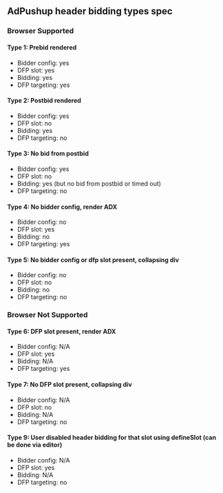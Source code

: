 ## AdPushup header bidding types spec

### Browser Supported
#### Type 1: Prebid rendered
* Bidder config: yes
* DFP slot: yes
* Bidding: yes
* DFP targeting: yes
		
#### Type 2: Postbid rendered 
* Bidder config: yes
* DFP slot: no
* Bidding: yes
* DFP targeting: no
		
#### Type 3: No bid from postbid
* Bidder config: yes
* DFP slot: no
* Bidding: yes (but no bid from postbid or timed out)
* DFP targeting: no
		
#### Type 4: No bidder config, render ADX
* Bidder config: no
* DFP slot: yes
* Bidding: no
* DFP targeting: yes
	
#### Type 5: No bidder config or dfp slot present, collapsing div
* Bidder config: no
* DFP slot: no
* Bidding: no
* DFP targeting: no
		
### Browser Not Supported
		
#### Type 6: DFP slot present, render ADX
* Bidder config: N/A
* DFP slot: yes
* Bidding: N/A
* DFP targeting: yes
		
#### Type 7: No DFP slot present, collapsing div
* Bidder config: N/A
* DFP slot: no
* Bidding: N/A
* DFP targeting: no

#### Type 9: User disabled header bidding for that slot using defineSlot (can be done via editor)
* Bidder config: N/A
* DFP slot: yes
* Bidding: N/A
* DFP targeting: no
		